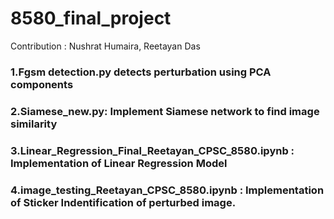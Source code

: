 # 8580_final_project

Contribution : Nushrat Humaira, Reetayan Das

### 1.Fgsm detection.py detects perturbation using PCA components

### 2.Siamese_new.py: Implement Siamese network to find image similarity

### 3.Linear_Regression_Final_Reetayan_CPSC_8580.ipynb : Implementation of Linear Regression Model

### 4.image_testing_Reetayan_CPSC_8580.ipynb : Implementation of Sticker Indentification of perturbed image.



